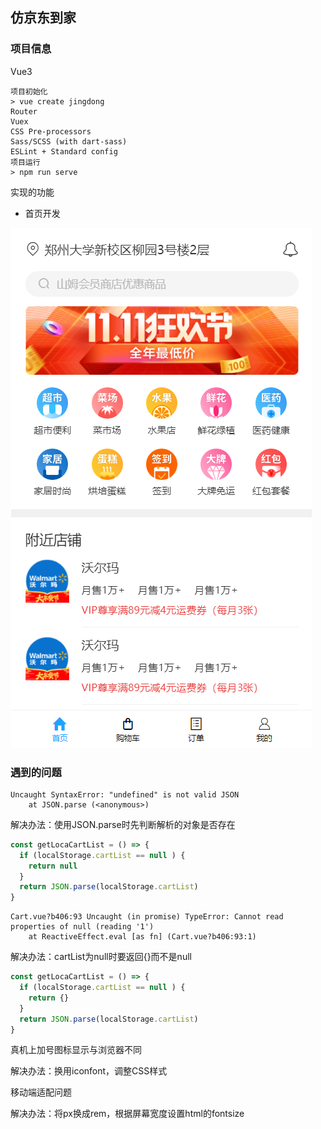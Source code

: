 ## 仿京东到家

### 项目信息

Vue3

```shell
项目初始化
> vue create jingdong
Router
Vuex
CSS Pre-processors
Sass/SCSS (with dart-sass)
ESLint + Standard config
项目运行
> npm run serve
```

实现的功能

+ 首页开发

![](image/实现页面/首页.png)

### 遇到的问题

```shell
Uncaught SyntaxError: "undefined" is not valid JSON
    at JSON.parse (<anonymous>)
```

解决办法：使用JSON.parse时先判断解析的对象是否存在

```javascript
const getLocaCartList = () => {
  if (localStorage.cartList == null ) {
    return null
  }
  return JSON.parse(localStorage.cartList)
}
```



```shell
Cart.vue?b406:93 Uncaught (in promise) TypeError: Cannot read properties of null (reading '1')
    at ReactiveEffect.eval [as fn] (Cart.vue?b406:93:1)
```

解决办法：cartList为null时要返回{}而不是null

```javascript
const getLocaCartList = () => {
  if (localStorage.cartList == null ) {
    return {}
  }
  return JSON.parse(localStorage.cartList)
}
```



真机上加号图标显示与浏览器不同

解决办法：换用iconfont，调整CSS样式



移动端适配问题

解决办法：将px换成rem，根据屏幕宽度设置html的fontsize


